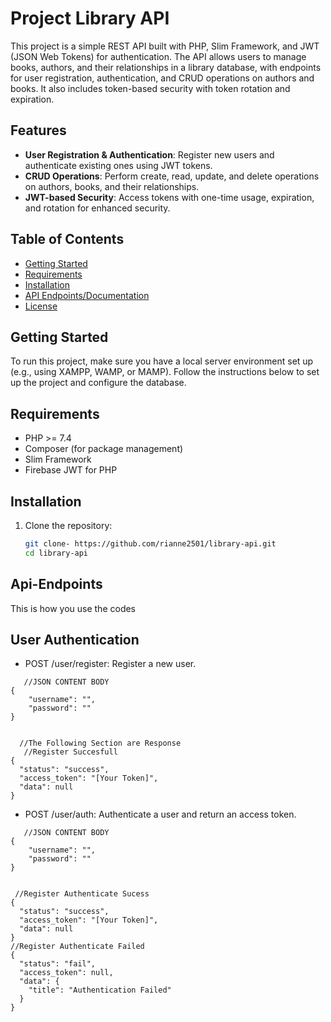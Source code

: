 
# Project Library API

This project is a simple REST API built with PHP, Slim Framework, and JWT (JSON Web Tokens) for authentication. The API allows users to manage books, authors,
and their relationships in a library database, with endpoints for user registration, authentication, and CRUD operations on authors and books. 
It also includes token-based security with token rotation and expiration.

## Features
- **User Registration & Authentication**: Register new users and authenticate existing ones using JWT tokens.
- **CRUD Operations**: Perform create, read, update, and delete operations on authors, books, and their relationships.
- **JWT-based Security**: Access tokens with one-time usage, expiration, and rotation for enhanced security.

## Table of Contents
- [Getting Started](#getting-started)
- [Requirements](#requirements)
- [Installation](#installation)
- [API Endpoints/Documentation](#api-endpoints)
- [License](#license)

## Getting Started

To run this project, make sure you have a local server environment set up (e.g., using XAMPP, WAMP, or MAMP). Follow the instructions below 
to set up the project and configure the database.

## Requirements
- PHP >= 7.4
- Composer (for package management)
- Slim Framework
- Firebase JWT for PHP

## Installation

1. Clone the repository:
   ```bash
   git clone- https://github.com/rianne2501/library-api.git
   cd library-api

## Api-Endpoints
   This is how you use the codes
## User Authentication 
- POST /user/register: Register a new user.  
```
   //JSON CONTENT BODY
{
    "username": "",
    "password": ""
}


  //The Following Section are Response
   //Register Succesfull
{
  "status": "success",
  "access_token": "[Your Token]",
  "data": null
}
```
- POST /user/auth: Authenticate a user and return an access token.
```
   //JSON CONTENT BODY
{
    "username": "",
    "password": ""
}


 //Register Authenticate Sucess
{
  "status": "success",
  "access_token": "[Your Token]",
  "data": null
}
//Register Authenticate Failed
{
  "status": "fail",
  "access_token": null,
  "data": {
    "title": "Authentication Failed"
  }
}
```



   
    
